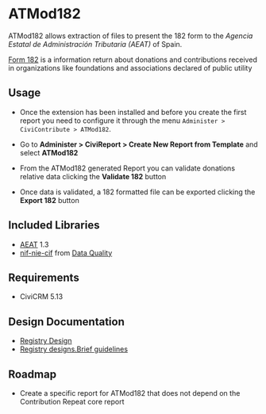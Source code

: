 # ATMod182

ATMod182 allows extraction of files to present the 182 form to the *Agencia Estatal de Administración Tributaria (AEAT)* of Spain.

[Form 182](https://www.agenciatributaria.gob.es/AEAT.sede/en_gb/procedimientoini/GI02.shtml) is a information return about donations and contributions received in organizations like foundations and associations declared of public utility

## Usage

- Once the extension has been installed and before you create the first report you need to configure it through the menu `Administer > CiviContribute > ATMod182`.

- Go to **Administer > CiviReport > Create New Report from Template** and select **ATMod182**

- From the ATMod182 generated Report you can validate donations relative data clicking the **Validate 182** button 

- Once data is validated, a 182 formatted file can be exported clicking the **Export 182** button  

## Included Libraries

- [AEAT](https://github.com/babu-cat/AEAT) 1.3
- [nif-nie-cif](https://github.com/amnesty/dataquality/blob/0227798/src/php/nif-nie-cif.php) from [Data Quality](https://github.com/amnesty/dataquality)

## Requirements

- CiviCRM 5.13

## Design Documentation

- [Registry Design](https://www.agenciatributaria.es/AEAT.internet/en_gb/Inicio/Ayuda/Disenos_de_registro/Disenos_de_registro.shtml)
- [Registry designs.Brief guidelines](https://www.agenciatributaria.es/AEAT.internet/en_gb/Inicio/Ayuda/Disenos_de_registro/Manuales_tecnicos_de_ayuda__Instrucciones_de_uso_/Manuales_tecnicos_de_ayuda__Instrucciones_de_uso_.shtml)

## Roadmap

- Create a specific report for ATMod182 that does not depend on the Contribution Repeat core report
